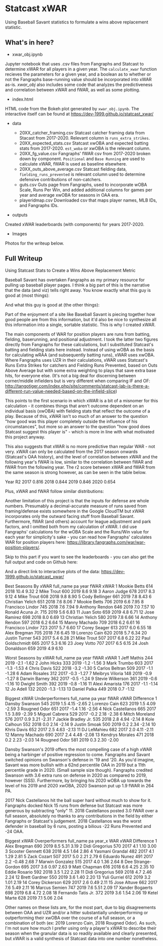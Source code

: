# Statcast xWAR
Using Baseball Savant statistics to formulate a wins above replacement statistic.

## What's in here?
- xwar_obj.ipynb

Jupyter notebook that uses .csv files from Fangraphs and Statcast to determine xWAR for all players in a given year. The `calculate_xwar` function recieves the parameters for a given year, and a boolean as to whether or not the Fangraphs base-running value should be incorporated into xWAR as-is. *xwar_obj* also includes some code that analyzes the predictiveness and correlation between xWAR and fWAR, as well as some plotting.

- index.html

HTML code from the Bokeh plot generated by `xwar_obj.ipynb`. The interactive itself can be found at https://dev-1999.github.io/statcast_xwar/

- data
  - 20XX_catcher_framing.csv
  Statcast catcher framing data from Stacast from 2017-2020. Relevant column is `runs_extra_strikes`.
  - 20XX_expected_stats.csv
  Statcast xwOBA and expected batting stats from 2017-2020. `est_woba` or xwOBA is the relevant column.
  - 20XX_fg_value.csv
  Fangraphs' fWAR csv from 2017-2020 broken down by component. `Positional` and `Base Running` are used to calculate xWAR, fWAR is used as baseline elsewhere.
  - 20XX_outs_above_average.csv
  Statcast fielding data, `fielding_runs_prevented` is relevant column used to determine defensive contributions of non-catchers.
  - guts.csv
  Guts page from Fangraphs, used to incorporate wOBA Scale, Runs Per Win, and added additional columns for games per year and average xwOBA for seasons in OAA era.
  - playeridmap.csv
  Downloaded csv that maps player names, MLB IDs, and Fangraphs IDs.
  
- outputs

 Created xWAR leaderboards (with components) for years 2017-2020.
 
- Images

 Photos for the writeup below.
 
 ## Full Writeup
 Using Statcast Stats to Create a Wins Above Replacement Metric

Baseball Savant has overtaken Fangraphs as my primary resource for pulling up baseball player pages. I think a big part of this is the narrative that the data (and viz) tells right away. You know exactly what this guy is good at (most things):


And what this guy is good at (the other things):


Part of the enjoyment of a site like Baseball Savant is piecing together how good people are from this information, but it'd also be nice to synthesize all this information into a single, sortable statistic. This is why I created xWAR.

The main components of WAR for position players are runs from batting, fielding, baserunning, and positional adjustment. I took the latter two figures directly from Fangraphs for these calculations, but I substituted Statcast's batting and fielding stats here instead. Instead of using wOBA as the basis for calculating wRAA (and subsequently batting runs), xWAR uses xwOBA. Where Fangraphs uses UZR in their calculations, xWAR uses Statcast's Runs Extra Strikes for catchers and Fielding Runs Prevented, based on Outs Above Average but with some extra weighting to plays that save extra base hits, for everyone else. (It's not a big deal for discerning between corner/middle infielders but is very different when comparing IF and OF: http://tangotiger.com/index.php/site/comments/statcast-lab-is-there-a-different-run-value-needed-based-on-the-infield-slice)

This points to the first scenario in which xWAR is a bit of a misnomer for this calculation - it combines things that aren't outcome dependent on an individual basis (xwOBA) with fielding stats that reflect the outcome of a play. Because of this, xWAR isn't so much of an answer to the question "how good was this player completely outside the influence of his circumstances", but more so an answer to the question "how good does Statcast suggest this player is" - which is more in line with what motivated this project anyway.

This also suggests that xWAR is no more predictive than regular WAR - not very. xWAR can only be calculated from the 2017 season onwards (Statcast's OAA history), and the level of correlation between xWAR and the following year's fWAR is low, similar to the correlation between fWAR and fWAR from the following year. The r2 score between xWAR and fWAR from the same season is strong however, as can be seen in the table below.

Year	R2
2017	0.816
2018	0.844
2019	0.846
2020	0.654

Plus, xWAR and fWAR follow similar distributions:



Another limitation of this project is that the inputs for defense are whole numbers. Presumably a decimal-accurate measure of runs saved from framing/defense exists somewhere in the Google CloudTM but xWAR incorporates only the outward facing stuff from Baseball Savant. Furthermore, fWAR (and others) account for league adjustment and park factors, and I omitted both from my calculation of xWAR. I did use Fangraphs' calculations for the wOBA Scale and the Runs/Win value for each year for simplicity's sake - you can read how Fangraphs' calculates WAR for position players here: https://library.fangraphs.com/war/war-position-players/.

Skip to this part if you want to see the leaderboards - you can also get the full output and code on Github here:

And a direct link to interactive plots of the data: https://dev-1999.github.io/statcast_xwar/

Best Seasons By xWAR
	  full_name	        pa	year	fWAR	xWAR
1	  Mookie Betts	    614	2018	10.4	9.32
2	  Mike Trout      	600	2019	8.6	9.18
3	  Aaron Judge	      678	2017	8.3	9.12
4	  Mike Trout	      608	2018	9.8	8.90
5	  Cody Bellinger	  661	2019	7.8	8.43
6	  Christian Yelich	651	2018	7.6	8.06
7	  Mookie Betts	    706	2019	6.6	7.95
8	  Francisco Lindor	745	2018	7.6	7.94
9	  Anthony Rendon	  646	2019	7.0	7.57
10	Ronald Acuna Jr.	715	2019	5.6	6.83
11	Juan Soto       	659	2019	4.8	6.71
12	Jose Ramirez    	698	2018	8.0	6.69
13	Christian Yelich	580	2019	7.8	6.66
14	Anthony Rendon	  597	2018	6.2	6.64
15	Manny Machado	    709	2018	6.2	6.61
16	Francisco Lindor	723	2017	5.7	6.60
17	Corey Seager	    613	2017	6.0	6.55
18	Alex Bregman	    705	2018	7.6	6.45
19	Lorenzo Cain	    620	2018	5.7	6.34
20	Justin Turner	    543	2017	5.4	6.28
21	Mike Trout	      507	2017	6.8	6.22
22	Paul Goldschmidt	665	2017	5.3	6.16
23	Joey Votto	      707	2017	6.5	6.15
24	Josh Donaldson  	659	2019	4.9	6.10

Worst Seasons by xWAR
	  full_name	       pa	year	fWAR	xWAR
1	Jeff Mathis	      244	2019	-2.1	-1.62
2	John Hicks	      333	2019	-1.2	-1.56
3	Mark Trumbo	      603	2017	-1.3	-1.53
4	Chris Davis	      522	2018	-3.2	-1.30
5	Carlos Beltran	  509	2017	-1.1	-1.28
6	Adam Rosales	    312	2017	-0.3	-1.27
7	Meibrys Viloria	  148	2019	-0.9	-1.27
8	Darwin Barney	    362	2017	-0.5	-1.24
9	Stevie Wilkerson	361	2019	-0.6	-1.16
10	Dwight Smith	  392	2019	-0.8	-1.16
11	Alexi Amarista	176	2017	-1.1	-1.14
12	Jo Adell	      132	2020	-1.3	-1.13
13	Daniel Palka	  449	2018 	 0.7	-1.12

Biggest xWAR Underperformers
	full_name	            pa	year	fWAR	xWAR	Difference
1	  Dansby Swanson	    545	2019	1.5	  4.15	-2.65
2	  Lorenzo Cain	      623	2019	1.5	  4.09	-2.59
3	  Rougned Odor	      651	2017	-1.4	1.16	-2.56
4	  Nick Castellanos	  665	2017	1.5	  3.89	-2.39
5	  Miguel Cabrera	    529	2017	-0.2	2.18	-2.38
6	  Mitch Moreland	    576	2017	0.9	  3.21	-2.31
7	  Jackie Bradley Jr.	535	2018	2.8	  4.94	-2.14
8	  Kole Calhoun	      552	2018	0.0	  2.14	-2.14
9	  Justin Smoak	      500	2019	0.2	  2.34	-2.14
10	Khris Davis	        652	2017	2.5	  4.63	-2.13
11	DJ LeMahieu	        682	2017	2.0	  4.11	-2.11
12	Manny Machado	      690	2017	2.4	  4.48	-2.08
13	Kendrys Morales	    471	2018	0.2	  2.23	-2.03
14	Rougned Odor	      581	2019	0.3	  2.30	-2.00

Dansby Swanson's 2019 offers the most compelling case of a high xWAR being a harbinger of positive regression to come. Fangraphs and Savant switched opinions on Swanson's defense in '19 and '20. As you'd imagine, Savant was more bullish with a 62nd percentile OAA in 2019 but a 11th percentile grade in 2020. (Small sample size though). Fangraphs credited Swanson with 3.6 extra runs on defense in 2020 as compared to 2019, however (SSS). Furthermore, by bringing his 2020 wOBA up towards the level of his 2019 and 2020 xwOBA, 2020 Swanson put up 1.9 fWAR in 264 PA.

2017 Nick Castellanos hit the ball super hard without much to show for it. Fangraphs docked Nick 15 runs from defense but Statcast was more generous by subtracting "only" 11. 2018 Castellanos posted 3.0 fWAR over a full season, absolutely no thanks to any contributions in the field by either Fangraphs or Statcast's judgement. 2018 Castellanos was the worst defender in baseball by 6 runs, posting a bilious -22 Runs Prevented and -24 OAA.

Biggest xWAR Overperformers
	  full_name	           pa	year_x	WAR	xWAR	Difference
1	  Alex Bregman	      690	2019	  8.5	5.31	3.19
2	  Didi Gregorius	    570	2017	  4.1	1.10	3.00
3	  Scooter Gennett	    638	2018	  4.5	1.64	2.86
4	  Yasmani Grandal	    482	2017	  4.1	1.29	2.81
5	  Zack Cozart	        507	2017	  5.0	2.21	2.79
6	  Eduardo Nunez	      491	2017	  2.2	-0.48	2.68
7	  Marwin Gonzalez	    515	2017	  4.0	1.36	2.64
8	  Dee Strange-Gordon	695	2017	  3.6	0.97	2.63
9	  Matt Chapman	      616	2018	  6.6	4.25	2.35
10	Eddie Rosario	      592	2018	  3.5	1.22	2.28
11	Didi Gregorius	    569	2018	  4.7	2.46	2.24
12	Brett Gardner	      550	2019	  3.6	1.40	2.20
13	Yuli Gurriel	      612	2019	  3.2	1.01	2.19
14	Corey Dickerson	    629	2017	  2.6	0.49	2.11
15	Jose Altuve	        662	2017	  7.6	5.49	2.11
16	Marcus Semien	      747	2019	  7.6	5.51	2.09
17	Xander Bogaerts	    698	2019	  6.8	4.72	2.08
18	Fernando Tatis Jr.	372	2019	  3.6	1.54	2.06
19	Ketel Marte	        628	2019	  7.1	5.06	2.04

Other names on these lists are, for the most part, due to big disagreements between OAA and UZR and/or a hitter substantially underperforming or outperforming their xwOBA over the course of a full season, or a combination of both (ex: 2019 Lorenzo Cain, 2018 Rougned Odor). As such, I'm not sure how much I prefer using only a player's xWAR to describe their season when the granular data is so readily available and clearly presented, but xWAR is a valid synthesis of Statcast data into one number nonetheless.
